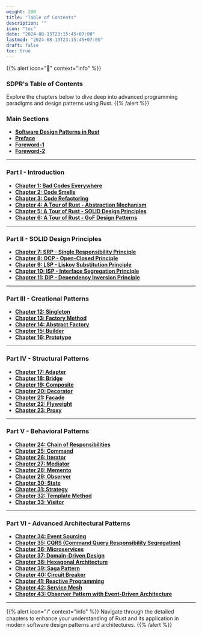```yaml
---
weight: 200
title: "Table of Contents"
description: ""
icon: "toc"
date: "2024-08-13T23:15:45+07:00"
lastmod: "2024-08-13T23:15:45+07:00"
draft: false
toc: true
---
```


{{% alert icon="📘" context="info" %}}
### **SDPR's Table of Contents**

Explore the chapters below to dive deep into advanced programming paradigms and design patterns using Rust.
{{% /alert %}}

### **Main Sections**

- [**Software Design Patterns in Rust**](/docs/software-design-patterns-in-rust/)
- [**Preface**](/docs/preface/)
- [**Foreword-1**](/docs/foreword/)
- [**Foreword-2**](/docs/foreword-2/)

---

### **Part I - Introduction**

- [**Chapter 1: Bad Codes Everywhere**](/docs/part-i/chapter-1/)
- [**Chapter 2: Code Smells**](/docs/part-i/chapter-2/)
- [**Chapter 3: Code Refactoring**](/docs/part-i/chapter-3/)
- [**Chapter 4: A Tour of Rust - Abstraction Mechanism**](/docs/part-i/chapter-4/)
- [**Chapter 5: A Tour of Rust - SOLID Design Principles**](/docs/part-i/chapter-5/)
- [**Chapter 6: A Tour of Rust - GoF Design Patterns**](/docs/part-i/chapter-6/)

---

### **Part II - SOLID Design Principles**

- [**Chapter 7: SRP - Single Responsibility Principle**](/docs/part-ii/chapter-7/)
- [**Chapter 8: OCP - Open-Closed Principle**](/docs/part-ii/chapter-8/)
- [**Chapter 9: LSP - Liskov Substitution Principle**](/docs/part-ii/chapter-9/)
- [**Chapter 10: ISP - Interface Segregation Principle**](/docs/part-ii/chapter-10/)
- [**Chapter 11: DIP - Dependency Inversion Principle**](/docs/part-ii/chapter-11/)

---

### **Part III - Creational Patterns**

- [**Chapter 12: Singleton**](/docs/part-iii/chapter-12/)
- [**Chapter 13: Factory Method**](/docs/part-iii/chapter-13/)
- [**Chapter 14: Abstract Factory**](/docs/part-iii/chapter-14/)
- [**Chapter 15: Builder**](/docs/part-iii/chapter-15/)
- [**Chapter 16: Prototype**](/docs/part-iii/chapter-16/)

---

### **Part IV - Structural Patterns**

- [**Chapter 17: Adapter**](/docs/part-iv/chapter-17/)
- [**Chapter 18: Bridge**](/docs/part-iv/chapter-18/)
- [**Chapter 19: Composite**](/docs/part-iv/chapter-19/)
- [**Chapter 20: Decorator**](/docs/part-iv/chapter-20/)
- [**Chapter 21: Facade**](/docs/part-iv/chapter-21/)
- [**Chapter 22: Flyweight**](/docs/part-iv/chapter-22/)
- [**Chapter 23: Proxy**](/docs/part-iv/chapter-23/)

---

### **Part V - Behavioral Patterns**

- [**Chapter 24: Chain of Responsibilities**](/docs/part-v/chapter-24/)
- [**Chapter 25: Command**](/docs/part-v/chapter-25/)
- [**Chapter 26: Iterator**](/docs/part-v/chapter-26/)
- [**Chapter 27: Mediator**](/docs/part-v/chapter-27/)
- [**Chapter 28: Memento**](/docs/part-v/chapter-28/)
- [**Chapter 29: Observer**](/docs/part-v/chapter-29/)
- [**Chapter 30: State**](/docs/part-v/chapter-30/)
- [**Chapter 31: Strategy**](/docs/part-v/chapter-31/)
- [**Chapter 32: Template Method**](/docs/part-v/chapter-32/)
- [**Chapter 33: Visitor**](/docs/part-v/chapter-33/)

---

### **Part VI - Advanced Architectural Patterns**

- [**Chapter 34: Event Sourcing**](/docs/part-vi/chapter-34/)
- [**Chapter 35: CQRS (Command Query Responsibility Segregation)**](/docs/part-vi/chapter-35/)
- [**Chapter 36: Microservices**](/docs/part-vi/chapter-36/)
- [**Chapter 37: Domain-Driven Design**](/docs/part-vi/chapter-37/)
- [**Chapter 38: Hexagonal Architecture**](/docs/part-vi/chapter-38/)
- [**Chapter 39: Saga Pattern**](/docs/part-vi/chapter-39/)
- [**Chapter 40: Circuit Breaker**](/docs/part-vi/chapter-40/)
- [**Chapter 41: Reactive Programming**](/docs/part-vi/chapter-41/)
- [**Chapter 42: Service Mesh**](/docs/part-vi/chapter-42/)
- [**Chapter 43: Observer Pattern with Event-Driven Architecture**](/docs/part-vi/chapter-43/)

---

{{% alert icon="ℹ️" context="info" %}}
Navigate through the detailed chapters to enhance your understanding of Rust and its application in modern software design patterns and architectures.
{{% /alert %}}
